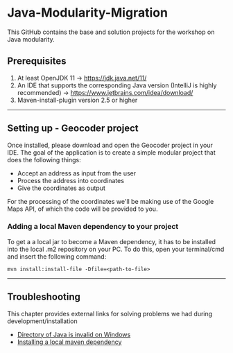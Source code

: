 # Java-Modularity-Migration

This GitHub contains the base and solution projects for the workshop on Java modularity.

## Prerequisites
1. At least OpenJDK 11 -> https://jdk.java.net/11/
2. An IDE that supports the corresponding Java version (IntelliJ is highly recommended) -> https://www.jetbrains.com/idea/download/
3. Maven-install-plugin version 2.5 or higher

***

## Setting up - Geocoder project
Once installed, please download and open the Geocoder project in your IDE. The goal of the application is to create a simple modular project that does the following things:

* Accept an address as input from the user
* Process the address into coordinates
* Give the coordinates as output

For the processing of the coordinates we'll be making use of the Google Maps API, of which the code will be provided to you.

### Adding a local Maven dependency to your project
To get a a local jar to become a Maven dependency, it has to be installed into the local .m2 repository on your PC. To do this, open your terminal/cmd and insert the following command: <br />
```shell
mvn install:install-file -Dfile=<path-to-file>
```

***

## Troubleshooting 
This chapter provides external links for solving problems we had during development/installation

* [Directory of Java is invalid on Windows](https://stackoverflow.com/questions/1184056/unable-to-install-maven-on-windows-java-home-is-set-to-an-invalid-directory)
* [Installing a local maven dependency](https://maven.apache.org/guides/mini/guide-3rd-party-jars-local.html)

